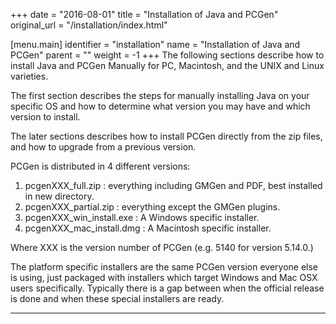 +++
date = "2016-08-01"
title = "Installation of Java and PCGen"
original_url = "/installation/index.html"

[menu.main]
    identifier = "installation"
    name = "Installation of Java and PCGen"
    parent = ""
        weight = -1
+++
The following sections describe how to install Java and PCGen Manually
for PC, Macintosh, and the UNIX and Linux varieties.

The first section describes the steps for manually installing Java on
your specific OS and how to determine what version you may have and
which version to install.

The later sections describes how to install PCGen directly from the zip
files, and how to upgrade from a previous version.

PCGen is distributed in 4 different versions:

1.  pcgenXXX\_full.zip : everything including GMGen and PDF, best
    installed in new directory.
2.  pcgenXXX\_partial.zip : everything except the GMGen plugins.
3.  pcgenXXX\_win\_install.exe : A Windows specific installer.
4.  pcgenXXX\_mac\_install.dmg : A Macintosh specific installer.

Where XXX is the version number of PCGen (e.g. 5140 for version 5.14.0.)

The platform specific installers are the same PCGen version everyone
else is using, just packaged with installers which target Windows and
Mac OSX users specifically. Typically there is a gap between when the
official release is done and when these special installers are ready.

------------------------------------------------------------------------




